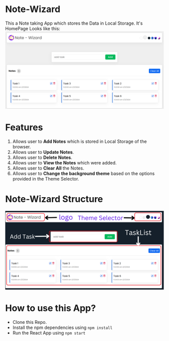 # Note-Wizard

This a Note taking App which stores the Data in Local Storage. It's HomePage Looks like this:  
 ![HomePage - Note Wizard](images/HomePage.png)

# Features

1. Allows user to **Add Notes** which is stored in Local Storage of the browser.
2. Allows user to **Update Notes**.
3. Allows user to **Delete Notes**.
4. Allows user to **View the Notes** which were added.
5. Allows user to **Clear All** the Notes.
6. Allows user to **Change the background theme** based on the options provided in the Theme Selector.

# Note-Wizard Structure

![Note-Wizard Structure of Web Page](images/Note_wizard_struct.png)

# How to use this App?

-   Clone this Repo.
-   Install the npm dependencies using `npm install`
-   Run the React App using `npm start`

